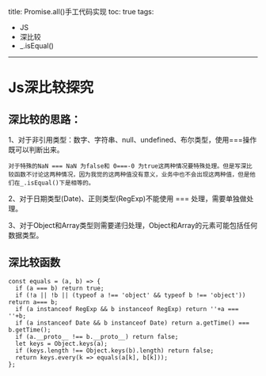 title: Promise.all()手工代码实现
toc: true
tags: 
- JS
- 深比较
- _.isEqual()
---
# Js深比较探究
## 深比较的思路：
1、对于非引用类型：数字、字符串、null、undefined、布尔类型，使用===操作既可以判断出来。

`对于特殊的NaN === NaN 为false和 0===-0 为true这两种情况要特殊处理。但是写深比较函数不讨论这两种情况，因为我觉的这两种值没有意义，业务中也不会出现这两种值，但是他们在_.isEqual()下是相等的。`

2、对于日期类型(Date)、正则类型(RegExp)不能使用 === 处理，需要单独做处理。

3、对于Object和Array类型则需要递归处理，Object和Array的元素可能包括任何数据类型。
<!--More-->
## 深比较函数
```
const equals = (a, b) => {
  if (a === b) return true;
  if (!a || !b || (typeof a !== 'object' && typeof b !== 'object')) return a=== b;
  if (a instanceof RegExp && b instanceof RegExp) return ''+a === ''+b;
  if (a instanceof Date && b instanceof Date) return a.getTime() ===  b.getTime();
  if (a.__proto__ !== b.__proto__) return false;
  let keys = Object.keys(a);
  if (keys.length !== Object.keys(b).length) return false;
  return keys.every(k => equals(a[k], b[k]));
};
```